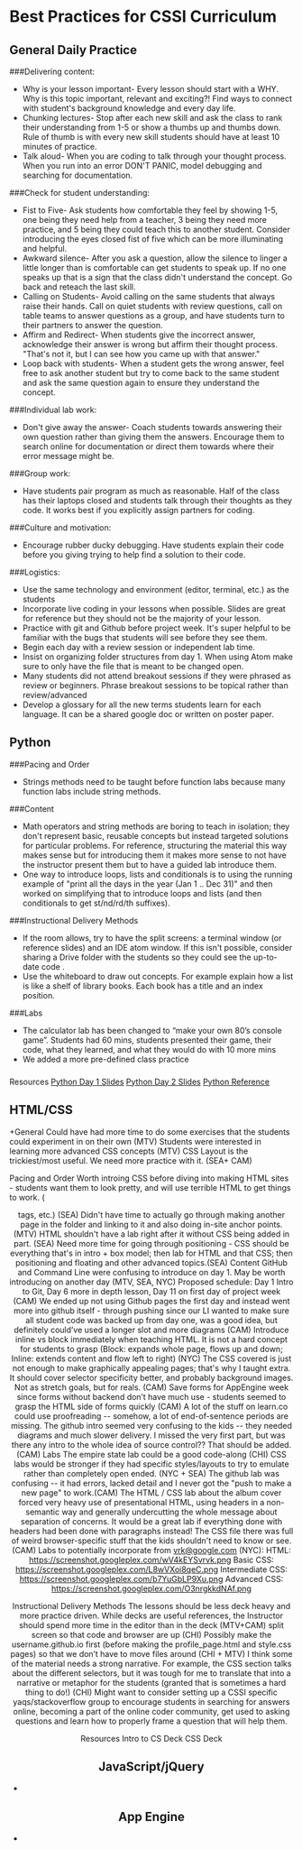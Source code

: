 # Best Practices for CSSI Curriculum

## General Daily Practice

###Delivering content:
+ Why is your lesson important- Every lesson should start with a WHY. Why is this topic important, relevant and exciting?! Find ways to connect with student's background knowledge and every day life.
+ Chunking lectures- Stop after each new skill and ask the class to rank their understanding from 1-5 or show a thumbs up and thumbs down. Rule of thumb is with every new skill students should have at least 10 minutes of practice.
+ Talk aloud- When you are coding to talk through your thought process. When you run into an error DON'T PANIC, model debugging and searching for documentation.

###Check for student understanding:
+ Fist to Five- Ask students how comfortable they feel by showing 1-5, one being they need help from a teacher, 3 being they need more practice, and 5 being they could teach this to another student. Consider introducing the eyes closed fist of five which can be more illuminating and helpful.
+ Awkward silence- After you ask a question, allow the silence to linger a little longer than is comfortable can get students to speak up. If no one speaks up that is a sign that the class didn't understand the concept. Go back and reteach the last skill.
+ Calling on Students- Avoid calling on the same students that always raise their hands. Call on quiet students with review questions, call on table teams to answer questions as a group, and have students turn to their partners to answer the question.
+ Affirm and Redirect- When students give the incorrect answer, acknowledge their answer is wrong but affirm their thought process. "That's not it, but I can see how you came up with that answer."
+ Loop back with students- When a student gets the wrong answer, feel free to ask another student but try to come back to the same student and ask the same question again to ensure they understand the concept.

###Individual lab work:
+ Don't give away the answer- Coach students towards answering their own question rather than giving them the answers. Encourage them to search online for documentation or direct them towards where their error message might be.

###Group work:
+ Have students pair program as much as reasonable. Half of the class has their laptops closed and students talk through their thoughts as they code. It works best if you explicitly assign partners for coding.

###Culture and motivation:
+ Encourage rubber ducky debugging. Have students explain their code before you giving trying to help find a solution to their code.

###Logistics:
+ Use the same technology and environment (editor, terminal, etc.) as the students
+ Incorporate live coding in your lessons when possible. Slides are great for reference but they should not be the majority of your lesson.
+ Practice with git and Github before project week. It's super helpful to be familiar with the bugs that students will see before they see them.
+ Begin each day with a review session or independent lab time.
+ Insist on organizing folder structures from day 1. When using Atom make sure to only have the file that is meant to be changed open.
+  Many students did not attend breakout sessions if they were phrased as review or beginners. Phrase breakout sessions to be topical rather than review/advanced
+ Develop a glossary for all the new terms students learn for each language. It can be a shared google doc or written on poster paper.

## Python

###Pacing and Order
+ Strings methods need to be taught before function labs because many function labs include string methods.

###Content
+ Math operators and string methods are boring to teach in isolation; they don't represent basic, reusable concepts but instead targeted solutions for particular problems.  For reference, structuring the material this way makes sense but for introducing them it makes more sense to not have the instructor present them but to have a guided lab introduce them.
+ One way to introduce loops, lists and conditionals is to using the running example of "print all the days in the year (Jan 1 .. Dec 31)" and then worked on simplifying that to introduce loops and lists (and then conditionals to get st/nd/rd/th suffixes).

###Instructional Delivery Methods
+ If the room allows, try to have the split screens: a terminal window (or reference slides) and an IDE atom window. If this isn't possible, consider sharing a Drive folder with the students so they could see the up-to-date code .
+ Use the whiteboard to draw out concepts. For example explain how a list is like a shelf of library books. Each book has a title and an index position.

###Labs
+ The calculator lab has been changed to “make your own 80’s console game”. Students had 60 mins, students presented their game, their code, what they learned, and what they would do with 10 more mins
+ We added a more pre-defined class practice

###
Resources
[Python Day 1 Slides](https://docs.google.com/presentation/d/1iBtVKKKOnQnkRm8l6fdNZ4yTraAUJY3E9P4NN1yp1NU/edit#slide=id.p)
[Python Day 2 Slides](https://drive.google.com/a/google.com/file/d/0B6pApRDFq-1xeXE1QmNwVHVqQjVtV3hNcGV3bkRJdzdmMm1N/view)
[Python Reference](https://docs.google.com/presentation/d/1Bkp06RgtEz11yv9zi7Ox5KfFE1Cd7560z_Of-OgFMqI/edit#slide=id.g18ddb800f_00)

## HTML/CSS
+General
Could have had more time to do some exercises that the students could experiment in on their own (MTV)
Students were interested in learning more advanced CSS concepts (MTV)
CSS Layout is the trickiest/most useful. We need more practice with it. (SEA+ CAM)

Pacing and Order
Worth introing CSS before diving into making HTML sites - students want them to look pretty, and will use terrible HTML to get things to work. (<center> tags, etc.) (SEA)
Didn't have time to actually go through making another page in the folder and linking to it and also doing in-site anchor points.(MTV)
HTML shouldn't have a lab right after it without CSS being added in part. (SEA)
Need more time for going through positioning - CSS should be everything that's in intro + box model; then lab for HTML and that CSS; then positioning and floating and other advanced topics.(SEA)
Content
GitHub and Command Line were confusing to introduce on day 1. May be worth introducing on another day (MTV, SEA, NYC)
Proposed schedule: Day 1 Intro to Git, Day 6 more in depth lesson, Day 11 on first day of project week (CAM)
We ended up not using Github pages the first day and instead went more into github itself - through pushing since our LI wanted to make sure all student code was backed up from day one, was a good idea, but definitely could’ve used a longer slot and more diagrams (CAM)
Introduce inline vs block immediately when teaching HTML. It is not a hard concept for students to grasp (Block: expands whole page, flows up and down; Inline: extends content and flow left to right) (NYC)
The CSS covered is just not enough to make graphically appealing pages; that's why I taught extra. It should cover selector specificity better, and probably background images. Not as stretch goals, but for reals. (CAM)
Save forms for AppEngine week since forms without backend don’t have much use - students seemed to grasp the HTML side of forms quickly (CAM)
A lot of the stuff on learn.co could use proofreading -- somehow, a lot of end-of-sentence periods are missing. The github intro seemed very confusing to the kids -- they needed diagrams and much slower delivery. I missed the very first part, but was there any intro to the whole idea of source control?? That should be added. (CAM)
Labs
The empire state lab could be a good code-along (CHI)
CSS labs would be stronger if they had specific styles/layouts to try to emulate rather than completely open ended. (NYC + SEA)
The github lab was confusing -- it had errors, lacked detail and I never got the "push to make a new page" to work.(CAM)
The HTML / CSS lab about the album cover forced very heavy use of presentational HTML, using headers in a non-semantic way and generally undercutting the whole message about separation of concerns. It would be a great lab if everything done with headers had been done with paragraphs instead! The CSS file there was full of weird browser-specific stuff that the kids shouldn't need to know or see. (CAM)
Labs to potentially incorporate from vrk@google.com (NYC):
HTML: https://screenshot.googleplex.com/wV4kEYSvrvk.png
Basic CSS: https://screenshot.googleplex.com/L8wVXoi8qeC.png
Intermediate CSS: https://screenshot.googleplex.com/b7YuGbLP9Xu.png
Advanced CSS: https://screenshot.googleplex.com/O3nrgkkdNAf.png

Instructional Delivery Methods
The lessons should be less deck heavy and more practice driven. While decks are useful references, the Instructor should spend more time in the editor than in the deck (MTV+CAM)
split screen so that code and browser are up (CHI)
Possibly make the username.github.io first (before making the profile_page.html and style.css pages) so that we don’t have to move files around (CHI + MTV)
I think some of the material needs a strong narrative. For example, the CSS section talks about the different selectors, but it was tough for me to translate that into a narrative or metaphor for the students (granted that is sometimes a hard thing to do!) (CHI)
Might want to consider setting up a CSSI specific yaqs/stackoverflow group to encourage students in searching for answers online, becoming a part of the online coder community, get used to asking questions and learn how to properly frame a question that will help them.

Resources
Intro to CS Deck
CSS Deck


## JavaScript/jQuery
+

## App Engine
+
